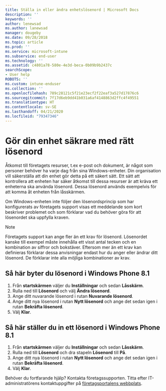 ```yaml
---
title: Ställa in eller ändra enhetslösenord | Microsoft Docs
description: ''
keywords: ''
author: lenewsad
ms.author: lanewsad
manager: dougeby
ms.date: 09/28/2018
ms.topic: article
ms.prod: ''
ms.service: microsoft-intune
ms.subservice: end-user
ms.technology: ''
ms.assetid: c4801a78-580e-4e3d-beca-0b09b9b2437c
searchScope:
- User help
ROBOTS: ''
ms.custom: intune-enduser
ms.collection: ''
ms.openlocfilehash: 789c28121c5f21e23ecf2f22eaf3a527d17876c6
ms.sourcegitcommit: 7f17d6eb9dd41b031a6af4148863d2ffc4f49551
ms.translationtype: HT
ms.contentlocale: sv-SE
ms.lasthandoff: 04/21/2020
ms.locfileid: "79347346"
---
```

# <a name="make-your-device-safer-with-the-right-password"></a>Gör din enhet säkrare med rätt lösenord

Åtkomst till företagets resurser, t.ex e-post och dokument, är något som personer behöver ha varje dag från sina Windows-enheter. Din organisation vill säkerställa att din enhet gör detta på ett säkert sätt. Ett sätt att kontrollera att enheten har säker åtkomst till dessa resurser är att kräva ett enheterna ska använda lösenord. Dessa lösenord används exempelvis för att komma åt enheten från låsskärmen.

Om Windows-enheten inte följer den lösenordsprincip som har konfigurerats av företagets support visas ett meddelande som kort beskriver problemet och som förklarar vad du behöver göra för att lösenordet ska uppfylla kraven.

> [!Note]
> Företagets support kan ange fler än ett krav för lösenord. Lösenordet kanske till exempel måste innehålla ett visst antal tecken och en kombination av siffror och bokstäver. Eftersom mer än ett krav kan definieras förklarar dessa anvisningar endast hur du anger eller ändrar ditt lösenord. De förklarar inte alla möjliga kombinationer av krav.

## <a name="to-change-your-password-on-windows-phone-81"></a>Så här byter du lösenord i Windows Phone 8.1

1. Från **startskärmen** väljer du **Inställningar** och sedan **Låsskärm**.
2. Rulla ned till **Lösenord** och välj **Ändra lösenord**.
3. Ange ditt nuvarande lösenord i rutan **Nuvarande lösenord**.
4. Ange ditt nya lösenord i rutan **Nytt lösenord** och ange det sedan igen i rutan **Bekräfta lösenord**.
4. Välj **Klar**.

## <a name="to-set-your-password-on-windows-phone-81"></a>Så här ställer du in ett lösenord i Windows Phone 8.1

1. Från **startskärmen** väljer du **Inställningar** och sedan **Låsskärm**.
2. Rulla ned till **Lösenord** och dra stapeln **Lösenord** till **På**.
3. Ange ditt nya lösenord i rutan **Nytt lösenord** och ange det sedan igen i rutan **Bekräfta lösenord**.
4. Välj **Klar**.

Behöver du fortfarande hjälp? Kontakta företagssupporten. Titta efter IT-administratörens kontaktuppgifter på [företagsportalens webbplats](https://go.microsoft.com/fwlink/?linkid=2010980).
